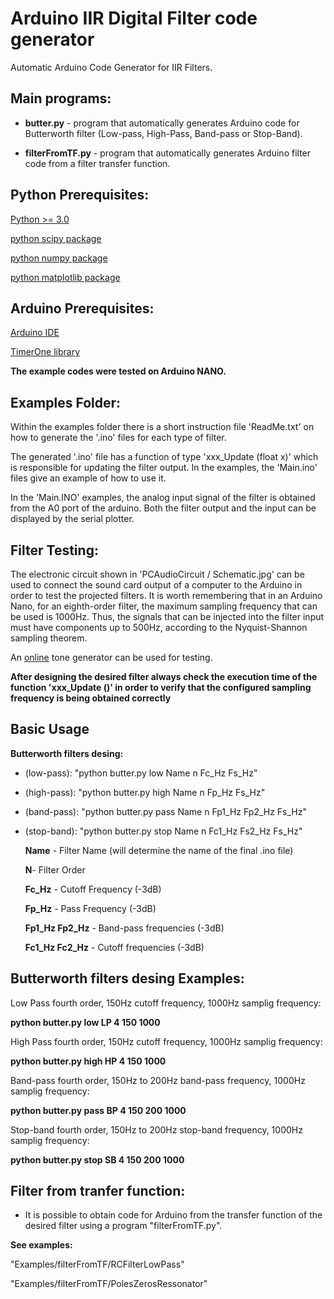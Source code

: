 # Arduino IIR Digital Filter code generator

Automatic Arduino Code Generator for IIR Filters. 

## **Main programs:**

- **butter.py** - program that automatically generates Arduino code for Butterworth filter  (Low-pass, High-Pass, Band-pass or Stop-Band).
 
- **filterFromTF.py** - program that automatically generates Arduino filter code from a filter transfer function.
 
## Python Prerequisites:

[Python >= 3.0](https://www.python.org/)
 
[python scipy package](https://www.scipy.org/install.html)
 
[python numpy package](https://numpy.org/install/)
 
[python matplotlib package](https://matplotlib.org/stable/users/installing.html)
 
## Arduino Prerequisites:

[Arduino IDE](https://www.arduino.cc/en/software)

[TimerOne library](https://www.arduino.cc/reference/en/libraries/timerone/)

**The example codes were tested on Arduino NANO.**

## Examples Folder:

Within the examples folder there is a short instruction file 'ReadMe.txt' on how to generate the '.ino' files for each type of filter. 

The generated '.ino' file has a function of type 'xxx_Update (float x)' which is responsible for updating the filter output. In the examples, the 'Main.ino' files give an example of how to use it. 

In the 'Main.INO' examples, the analog input signal of the filter is obtained from the A0 port of the arduino. Both the filter output and the input can be displayed by the serial plotter. 

## Filter Testing:

The electronic circuit shown in 'PCAudioCircuit / Schematic.jpg' can be used to connect the sound card output of a computer to the Arduino in order to test the projected filters. It is worth remembering that in an Arduino Nano, for an eighth-order filter, the maximum sampling frequency that can be used is 1000Hz. Thus, the signals that can be injected into the filter input must have components up to 500Hz, according to the Nyquist-Shannon sampling theorem.

An [online](https://www.szynalski.com/tone-generator/) tone generator can be used for testing. 

**After designing the desired filter always check the execution time of the function 'xxx_Update ()' in order to verify that the configured sampling frequency is being obtained correctly**

## Basic Usage

 **Butterworth filters desing:**

- (low-pass): "python butter.py low Name n Fc_Hz Fs_Hz"

- (high-pass): "python butter.py high Name n Fp_Hz Fs_Hz"

- (band-pass): "python butter.py pass Name n Fp1_Hz Fp2_Hz Fs_Hz"

- (stop-band): "python butter.py stop Name n Fc1_Hz Fs2_Hz Fs_Hz"

	**Name** - Filter Name (will determine the name of the final .ino file)

	**N**- Filter Order

	**Fc_Hz** - Cutoff Frequency (-3dB)

	**Fp_Hz** - Pass Frequency (-3dB)

	**Fp1_Hz Fp2_Hz** - Band-pass frequencies (-3dB)

	**Fc1_Hz Fc2_Hz** - Cutoff frequencies (-3dB)

## Butterworth filters desing Examples:

Low Pass fourth order, 150Hz cutoff frequency, 1000Hz samplig frequency:

**python butter.py low LP 4 150 1000**

High Pass fourth order, 150Hz cutoff frequency, 1000Hz samplig frequency: 

 **python butter.py high HP 4 150 1000**

Band-pass fourth order, 150Hz to 200Hz band-pass frequency, 1000Hz samplig frequency: 

**python butter.py pass BP 4 150 200 1000**

Stop-band fourth order, 150Hz to 200Hz stop-band frequency, 1000Hz samplig frequency:

**python butter.py stop SB 4 150 200 1000**


## Filter from tranfer function:

- It is possible to obtain code for Arduino from the transfer function of the desired filter using a program "filterFromTF.py".

**See examples:**

"Examples/filterFromTF/RCFilterLowPass"

"Examples/filterFromTF/PolesZerosRessonator"




